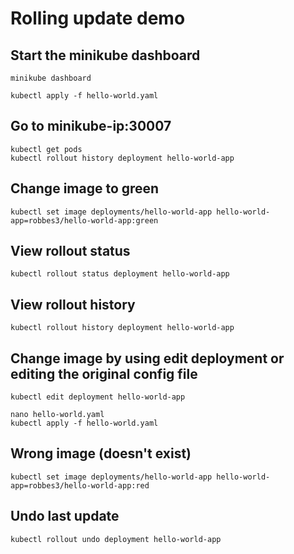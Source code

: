 # Rolling update demo
## Start the minikube dashboard
```
minikube dashboard
```

```
kubectl apply -f hello-world.yaml
```
## Go to minikube-ip:30007
```
kubectl get pods
kubectl rollout history deployment hello-world-app
```

## Change image to green
```
kubectl set image deployments/hello-world-app hello-world-app=robbes3/hello-world-app:green
```

## View rollout status
```
kubectl rollout status deployment hello-world-app
```

## View rollout history
```
kubectl rollout history deployment hello-world-app
```

## Change image by using edit deployment or editing the original config file
```
kubectl edit deployment hello-world-app
```
```
nano hello-world.yaml
kubectl apply -f hello-world.yaml
```


## Wrong image (doesn't exist)
```
kubectl set image deployments/hello-world-app hello-world-app=robbes3/hello-world-app:red
```

## Undo last update
```
kubectl rollout undo deployment hello-world-app
```